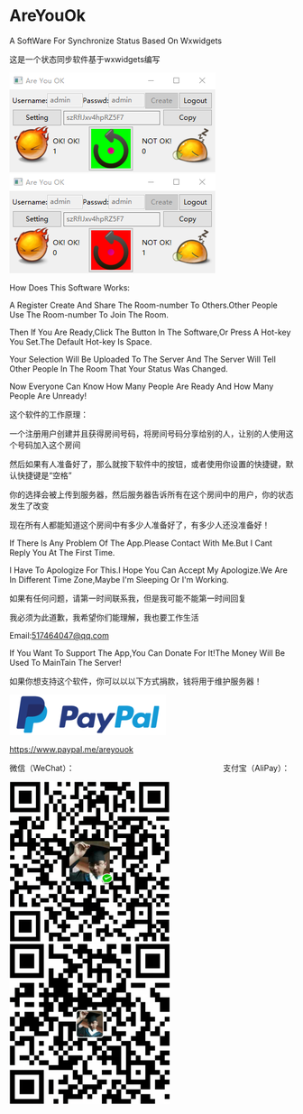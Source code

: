 
# AreYouOk
A SoftWare For Synchronize Status Based On Wxwidgets

这是一个状态同步软件基于wxwidgets编写

![image](https://github.com/chenjie199234/AreYouOk/raw/master/screenshot/OKOK.png) ![image](https://github.com/chenjie199234/AreYouOk/raw/master/screenshot/NotOK.png)

How Does This Software Works:

A Register Create And Share The Room-number To Others.Other People Use The Room-number To Join The Room.

Then If You Are Ready,Click The Button In The Software,Or Press A Hot-key You Set.The Default Hot-key Is Space.

Your Selection Will Be Uploaded To The Server And The Server Will Tell Other People In The Room That Your Status Was Changed. 

Now Everyone  Can Know How Many People Are Ready And How Many People Are Unready!

这个软件的工作原理：

一个注册用户创建并且获得房间号码，将房间号码分享给别的人，让别的人使用这个号码加入这个房间

然后如果有人准备好了，那么就按下软件中的按钮，或者使用你设置的快捷键，默认快捷键是“空格”

你的选择会被上传到服务器，然后服务器告诉所有在这个房间中的用户，你的状态发生了改变

现在所有人都能知道这个房间中有多少人准备好了，有多少人还没准备好！

If There Is Any Problem Of The App.Please Contact With Me.But I Cant Reply You At The First Time.

I Have To Apologize For This.I Hope You Can Accept My Apologize.We Are In Different Time Zone,Maybe I'm Sleeping Or I'm Working.

如果有任何问题，请第一时间联系我，但是我可能不能第一时间回复

我必须为此道歉，我希望你们能理解，我也要工作生活

Email:517464047@qq.com

If You Want To Support The App,You Can Donate For It!The Money Will Be Used To MainTain The Server!

如果你想支持这个软件，你可以以以下方式捐款，钱将用于维护服务器！

![image](https://github.com/chenjie199234/AreYouOk/raw/master/donate/paypal.png)

https://www.paypal.me/areyouok

微信（WeChat）：                                                                   支付宝（AliPay）：

![image](https://github.com/chenjie199234/AreYouOk/raw/master/donate/微信.png)&nbsp;&nbsp;&nbsp;&nbsp;&nbsp;&nbsp;&nbsp;&nbsp;&nbsp;&nbsp;&nbsp;&nbsp;&nbsp;&nbsp;&nbsp;&nbsp;&nbsp;&nbsp;&nbsp;&nbsp;&nbsp;&nbsp;&nbsp;&nbsp;&nbsp;![image](https://github.com/chenjie199234/AreYouOk/raw/master/donate/支付宝.png)
